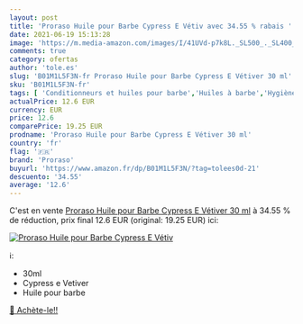 ```yaml
---
layout: post
title: 'Proraso Huile pour Barbe Cypress E Vétiv avec 34.55 % rabais '
date: 2021-06-19 15:13:28
image: 'https://m.media-amazon.com/images/I/41UVd-p7k8L._SL500_._SL400_.jpg'
comments: true
category: ofertas
author: 'tole.es'
slug: 'B01M1L5F3N-fr Proraso Huile pour Barbe Cypress E Vétiver 30 ml'
sku: 'B01M1L5F3N-fr'
tags: [ 'Conditionneurs et huiles pour barbe','Huiles à barbe','Hygiène et Santé','Rasage et Épilation','Soins post-épilatoires et après-rasage','proraso', ]
actualPrice: 12.6 EUR
currency: EUR
price: 12.6
comparePrice: 19.25 EUR
prodname: 'Proraso Huile pour Barbe Cypress E Vétiver 30 ml'
country: 'fr'
flag: '🇫🇷'
brand: 'Proraso'
buyurl: 'https://www.amazon.fr/dp/B01M1L5F3N/?tag=tolees0d-21'
descuento: '34.55'
average: '12.6'
---
```


C'est en vente [Proraso Huile pour Barbe Cypress E Vétiver 30 ml](https://www.amazon.fr/dp/B01M1L5F3N/?tag=tolees0d-21)  à  34.55 % de réduction, prix final  12.6 EUR (original: 19.25 EUR) ici:

[![Proraso Huile pour Barbe Cypress E Vétiv](https://m.media-amazon.com/images/I/41UVd-p7k8L._SL500_._SL400_.jpg)](https://www.amazon.fr/dp/B01M1L5F3N/?tag=tolees0d-21)

ℹ️:

- 30ml
- Cypress e Vetiver
- Huile pour barbe

[🛒 Achète-le!!](https://www.amazon.fr/dp/B01M1L5F3N/?tag=tolees0d-21)

